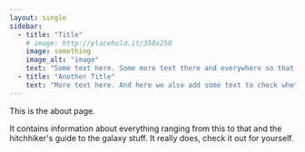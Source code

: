 ```yaml
---
layout: single
sidebar:
  - title: "Title"
    # image: http://placehold.it/350x250
    image: something
    image_alt: "image"
    text: "Some text here. Some more text there and everywhere so that we can see the edges of this sidebar"
  - title: "Another Title"
    text: "More text here. And here we also add some text to check whether the thing gets pushed till the main part of the page"
---
```

This is the about page.

It contains information about everything ranging from this to that and the hitchhiker's guide to the galaxy stuff. It really does, check it out for yourself.